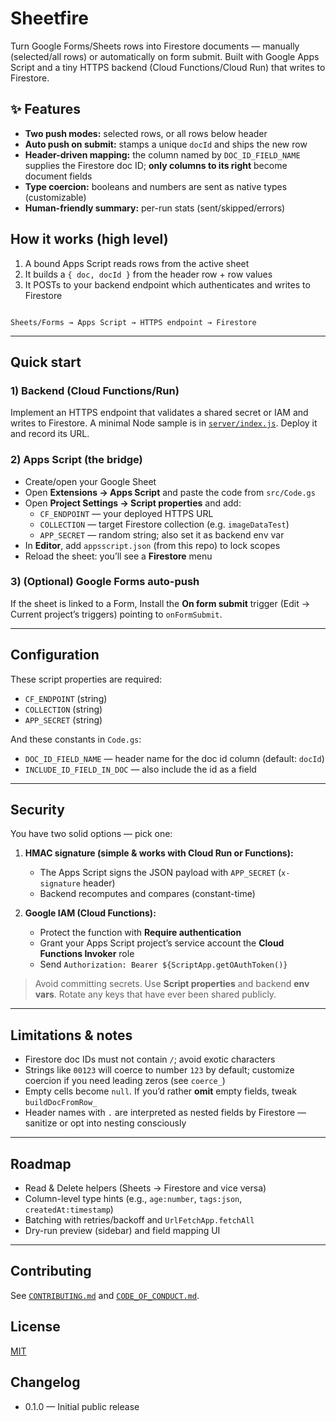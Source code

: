 # Sheetfire

Turn Google Forms/Sheets rows into Firestore documents — manually (selected/all rows) or automatically on form submit. Built with Google Apps Script and a tiny HTTPS backend (Cloud Functions/Cloud Run) that writes to Firestore.

## ✨ Features
- **Two push modes:** selected rows, or all rows below header
- **Auto push on submit:** stamps a unique `docId` and ships the new row
- **Header-driven mapping:** the column named by `DOC_ID_FIELD_NAME` supplies the Firestore doc ID; **only columns to its right** become document fields
- **Type coercion:** booleans and numbers are sent as native types (customizable)
- **Human-friendly summary:** per-run stats (sent/skipped/errors)

## How it works (high level)
1. A bound Apps Script reads rows from the active sheet
2. It builds a `{ doc, docId }` from the header row + row values
3. It POSTs to your backend endpoint which authenticates and writes to Firestore

```

Sheets/Forms → Apps Script → HTTPS endpoint → Firestore

```

---

## Quick start

### 1) Backend (Cloud Functions/Run)
Implement an HTTPS endpoint that validates a shared secret or IAM and writes to Firestore. A minimal Node sample is in [`server/index.js`](#serverindexjs). Deploy it and record its URL.

### 2) Apps Script (the bridge)
- Create/open your Google Sheet
- Open **Extensions → Apps Script** and paste the code from `src/Code.gs`
- Open **Project Settings → Script properties** and add:
  - `CF_ENDPOINT` — your deployed HTTPS URL
  - `COLLECTION`  — target Firestore collection (e.g. `imageDataTest`)
  - `APP_SECRET`  — random string; also set it as backend env var
- In **Editor**, add `appsscript.json` (from this repo) to lock scopes
- Reload the sheet: you’ll see a **Firestore** menu

### 3) (Optional) Google Forms auto-push
If the sheet is linked to a Form, Install the **On form submit** trigger (Edit → Current project’s triggers) pointing to `onFormSubmit`.

---

## Configuration
These script properties are required:

- `CF_ENDPOINT` (string)
- `COLLECTION` (string)
- `APP_SECRET` (string)

And these constants in `Code.gs`:
- `DOC_ID_FIELD_NAME` — header name for the doc id column (default: `docId`)
- `INCLUDE_ID_FIELD_IN_DOC` — also include the id as a field

---

## Security
You have two solid options — pick one:

1. **HMAC signature (simple & works with Cloud Run or Functions):**
   - The Apps Script signs the JSON payload with `APP_SECRET` (`x-signature` header)
   - Backend recomputes and compares (constant-time)

2. **Google IAM (Cloud Functions):**
   - Protect the function with **Require authentication**
   - Grant your Apps Script project’s service account the **Cloud Functions Invoker** role
   - Send `Authorization: Bearer ${ScriptApp.getOAuthToken()}`

> Avoid committing secrets. Use **Script properties** and backend **env vars**. Rotate any keys that have ever been shared publicly.

---

## Limitations & notes
- Firestore doc IDs must not contain `/`; avoid exotic characters
- Strings like `00123` will coerce to number `123` by default; customize coercion if you need leading zeros (see `coerce_`)
- Empty cells become `null`. If you’d rather **omit** empty fields, tweak `buildDocFromRow_`
- Header names with `.` are interpreted as nested fields by Firestore — sanitize or opt into nesting consciously

---

## Roadmap
- Read & Delete helpers (Sheets → Firestore and vice versa)
- Column-level type hints (e.g., `age:number`, `tags:json`, `createdAt:timestamp`)
- Batching with retries/backoff and `UrlFetchApp.fetchAll`
- Dry-run preview (sidebar) and field mapping UI

---

## Contributing
See [`CONTRIBUTING.md`](CONTRIBUTING.md) and [`CODE_OF_CONDUCT.md`](CODE_OF_CONDUCT.md).

## License
[MIT](LICENSE)

## Changelog

* 0.1.0 — Initial public release
